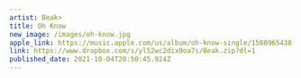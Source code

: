 ```yaml
---
artist: Beak>
title: Oh Know
new_image: /images/oh-know.jpg
apple_link: https://music.apple.com/us/album/oh-know-single/1580965438
link: https://www.dropbox.com/s/yl52wc2dix0oa7s/Beak.zip?dl=1
published_date: 2021-10-04T20:50:45.924Z
---
```

